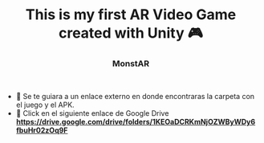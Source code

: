 <!---Title--->
<h1 align="center">This is my first AR Video Game created with Unity 🎮</h1>

<!---Description--->
<h3 align="center">MonstAR</h3>
<br/>

<!---About me--->
- 📲 Se te guiara a un enlace externo en donde encontraras la carpeta con el juego y el APK.
- 🔗 Click en el siguiente enlace de Google Drive **https://drive.google.com/drive/folders/1KEOaDCRKmNjOZWByWDy6fbuHr02zOq9F**
